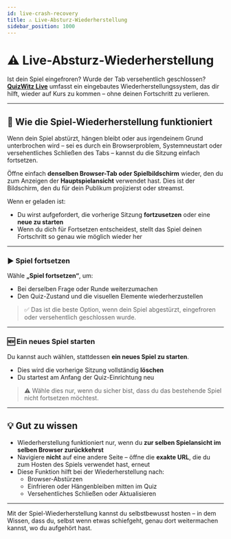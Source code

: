 ```yaml
---
id: live-crash-recovery
title: ⚠️ Live-Absturz-Wiederherstellung
sidebar_position: 1000
---
```


# ⚠️ Live-Absturz-Wiederherstellung

Ist dein Spiel eingefroren? Wurde der Tab versehentlich geschlossen? [**QuizWitz Live**](quizmaster/001-introduction.md) umfasst ein eingebautes Wiederherstellungssystem, das dir hilft, wieder auf Kurs zu kommen – ohne deinen Fortschritt zu verlieren.

---

## 🔄 Wie die Spiel-Wiederherstellung funktioniert

Wenn dein Spiel abstürzt, hängen bleibt oder aus irgendeinem Grund unterbrochen wird – sei es durch ein Browserproblem, Systemneustart oder versehentliches Schließen des Tabs – kannst du die Sitzung einfach fortsetzen.

Öffne einfach **denselben Browser-Tab oder Spielbildschirm** wieder, den du zum Anzeigen der **Hauptspielansicht** verwendet hast. Dies ist der Bildschirm, den du für dein Publikum projizierst oder streamst.

Wenn er geladen ist:

- Du wirst aufgefordert, die vorherige Sitzung **fortzusetzen** oder eine **neue zu starten**
- Wenn du dich für Fortsetzen entscheidest, stellt das Spiel deinen Fortschritt so genau wie möglich wieder her

---

### ▶️ Spiel fortsetzen

Wähle **„Spiel fortsetzen“**, um:

- Bei derselben Frage oder Runde weiterzumachen
- Den Quiz-Zustand und die visuellen Elemente wiederherzustellen

> ✅ Das ist die beste Option, wenn dein Spiel abgestürzt, eingefroren oder versehentlich geschlossen wurde.

---

### 🆕 Ein neues Spiel starten

Du kannst auch wählen, stattdessen **ein neues Spiel zu starten**.

- Dies wird die vorherige Sitzung vollständig **löschen**
- Du startest am Anfang der Quiz-Einrichtung neu

> ⚠️ Wähle dies nur, wenn du sicher bist, dass du das bestehende Spiel nicht fortsetzen möchtest.

---

## 💡 Gut zu wissen

- Wiederherstellung funktioniert nur, wenn du **zur selben Spielansicht im selben Browser zurückkehrst**
- Navigiere **nicht** auf eine andere Seite – öffne die **exakte URL**, die du zum Hosten des Spiels verwendet hast, erneut
- Diese Funktion hilft bei der Wiederherstellung nach:
  - Browser-Abstürzen
  - Einfrieren oder Hängenbleiben mitten im Quiz
  - Versehentliches Schließen oder Aktualisieren

---

Mit der Spiel-Wiederherstellung kannst du selbstbewusst hosten – in dem Wissen, dass du, selbst wenn etwas schiefgeht, genau dort weitermachen kannst, wo du aufgehört hast.
